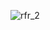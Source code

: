 ![rfr_2](https://user-images.githubusercontent.com/67749566/221451297-2145314c-6ff9-4748-9086-8bb11ec297e4.png)
